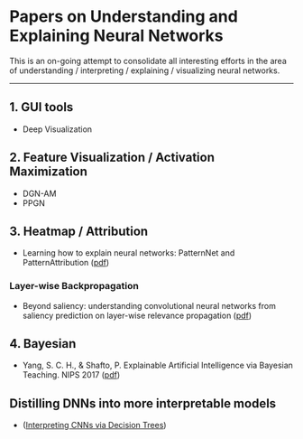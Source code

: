 # Papers on Understanding and Explaining Neural Networks

This is an on-going attempt to consolidate all interesting efforts in the area of understanding / interpreting / explaining / visualizing neural networks.

---------------------------------------

## 1. GUI tools

* Deep Visualization 

## 2. Feature Visualization / Activation Maximization
* DGN-AM
* PPGN

## 3. Heatmap / Attribution

* Learning how to explain neural networks: PatternNet and PatternAttribution ([pdf](https://arxiv.org/abs/1705.05598))

### Layer-wise Backpropagation
* Beyond saliency: understanding convolutional neural networks from saliency prediction on layer-wise relevance propagation ([pdf](https://arxiv.org/abs/1712.08268))

## 4. Bayesian

* Yang, S. C. H., & Shafto, P. Explainable Artificial Intelligence via Bayesian Teaching. NIPS 2017 ([pdf](http://shaftolab.com/assets/papers/yangShafto_NIPS_2017_machine_teaching.pdf))


## Distilling DNNs into more interpretable models
* ([Interpreting CNNs via Decision Trees](https://arxiv.org/abs/1802.00121))
